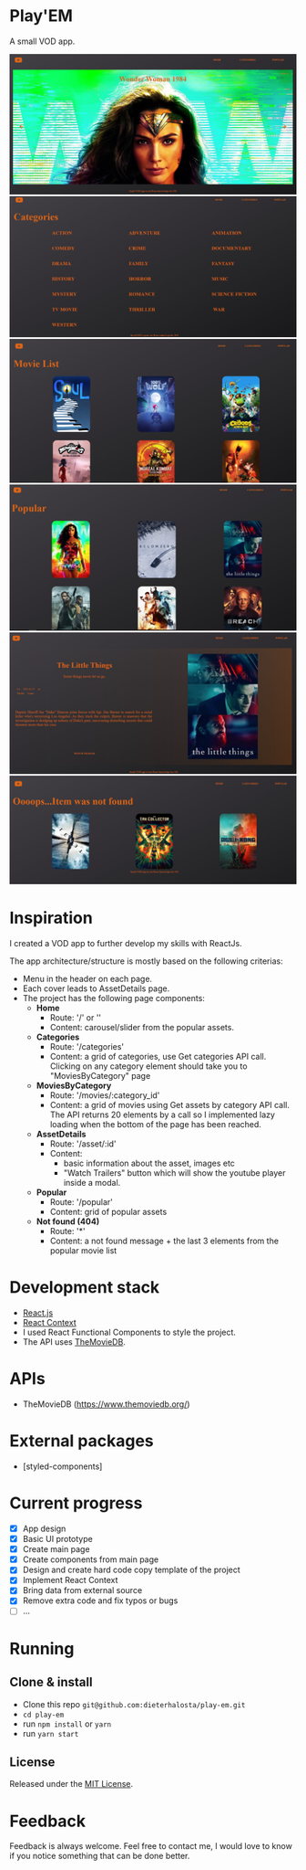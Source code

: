 # Play'EM
A small VOD app.

<img src="images/HomePage.jpg">
<img src="images/Categories.jpg">
<img src="images/MoviesByCategory.jpg">
<img src="images/Popular.jpg">
<img src="images/AssetDetails.jpg">
<img src="images/NotFound.jpg">

# Inspiration
I created a VOD app to further develop my skills with ReactJs.

The app architecture/structure is mostly based on the following criterias:
+ Menu in the header on each page.
+ Each cover leads to AssetDetails page.
+ The project has the following page components:
    + __Home__
        - Route: '/' or ''
        - Content: carousel/slider from the popular assets.
    + __Categories__
        - Route: '/categories'
        - Content: a grid of categories, use Get categories API call. Clicking on any category element should take you to "MoviesByCategory" page
    + __MoviesByCategory__
        - Route: '/movies/:category_id'
        - Content: a grid of movies using Get assets by category API call. The API returns 20 elements by a call so I implemented lazy loading when the bottom of the page has been reached.
    + __AssetDetails__
        - Route: '/asset/:id'
        - Content:
            - basic information about the asset, images etc
            - "Watch Trailers" button which will show the youtube player inside a modal.
    + __Popular__
        - Route: '/popular'
        - Content: grid of popular assets
    + __Not found (404)__
        - Route: '*'
        - Content: a not found message + the last 3 elements from the popular movie list

# Development stack
+ [React.js](https://reactjs.org/)
+ [React Context](https://reactjs.org/docs/context.html)
+ I used React Functional Components to style the project.
+ The API uses [TheMovieDB](https://www.themoviedb.org/).

# APIs
+ TheMovieDB (https://www.themoviedb.org/)

# External packages
+ [styled-components]

# Current progress
- [x] App design
- [x] Basic UI prototype
- [X] Create main page
- [X] Create components from main page
- [X] Design and create hard code copy template of the project
- [X] Implement React Context
- [X] Bring data from external source
- [X] Remove extra code and fix typos or bugs
- [ ] ...

# Running

## Clone & install

+ Clone this repo `git@github.com:dieterhalosta/play-em.git`
+ `cd play-em`
+ run `npm install` or `yarn`
+ run `yarn start`

## License

Released under the [MIT License](http://opensource.org/licenses/MIT).

# Feedback

Feedback is always welcome. Feel free to contact me, I would love to know if you notice something that can be done better.